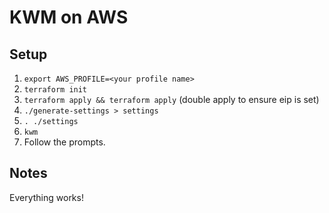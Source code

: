 # KWM on AWS

## Setup

1. `export AWS_PROFILE=<your profile name>`
2. `terraform init`
3. `terraform apply && terraform apply` (double apply to ensure eip is set)
4. `./generate-settings > settings`
5. `. ./settings`
8. `kwm`
9. Follow the prompts.

## Notes
Everything works!
